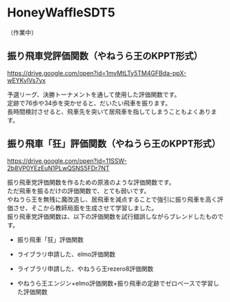 # HoneyWaffleSDT5

（作業中）

## 振り飛車党評価関数（やねうら王のKPPT形式）
https://drive.google.com/open?id=1mvMtLTy5TM4GFBda-ppX-wEYKylVs7yx

予選リーグ、決勝トーナメントを通して使用した評価関数です。  
定跡で76歩や34歩を突かせると、だいたい飛車を振ります。  
長時間検討させると、飛車先を突いて居飛車を指してしまうこともよくあります。

## 振り飛車「狂」評価関数（やねうら王のKPPT形式）
https://drive.google.com/open?id=11SSW-2b8VP0YEzEuN1PLwQSNS5FDr7NT

振り飛車党評価関数を作るための原液のような評価関数です。  
ただ飛車を振るだけの評価関数で、とても弱いです。  
やねうら王を無残に魔改造し、居飛車を減点することで強引に振り飛車を高く評価させ、そこから教師局面を生成させて学習しました。  
振り飛車党評価関数は、以下の評価関数を試行錯誤しながらブレンドしたものです。

* 振り飛車「狂」評価関数

* ライブラリ申請した、elmo評価関数

* ライブラリ申請した、やねうら王rezero8評価関数

* やねうら王エンジン+elmo評価関数+振り飛車の定跡でゼロベースで学習した評価関数
